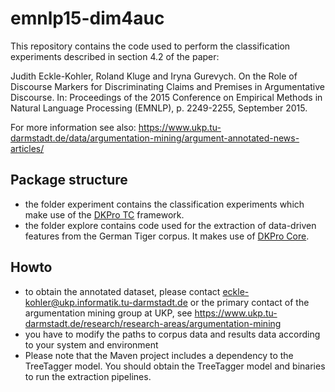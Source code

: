 # emnlp15-dim4auc

This repository contains the code used to perform the classification experiments described in section 4.2 of the paper:

Judith Eckle-Kohler, Roland Kluge and Iryna Gurevych. On the Role of Discourse Markers for Discriminating Claims and Premises in Argumentative Discourse. In: Proceedings of the 2015 Conference on Empirical Methods in Natural Language Processing (EMNLP), p. 2249-2255, September 2015.

For more information see also: https://www.ukp.tu-darmstadt.de/data/argumentation-mining/argument-annotated-news-articles/

## Package structure
  * the folder experiment contains the classification experiments which make use of the [DKPro TC](https://dkpro.github.io/dkpro-tc/) framework.
  * the folder explore contains code used for the extraction of data-driven features from the German Tiger corpus. It makes use of [DKPro Core](https://dkpro.github.io/dkpro-core/).


## Howto
  * to obtain the annotated dataset, please contact eckle-kohler@ukp.informatik.tu-darmstadt.de or the primary contact of the argumentation mining group at UKP, see https://www.ukp.tu-darmstadt.de/research/research-areas/argumentation-mining
  * you have to modify the paths to corpus data and results data according to your system and environment
  * Please note that the Maven project includes a dependency to the TreeTagger model. You should obtain the TreeTagger model and binaries to run the extraction pipelines.
  
  



